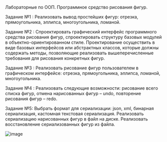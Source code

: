 Лабораторные по ООП. Программное средство рисования фигур.

Задание №1 : Реализовать вывод простейших фигур: отрезка, прямоугольника, эллипса, многоугольника, ломаной.

Задание №2 : Спроектировать графический интерфейс программного средства рисования фигур, спроектировать структуру базовых модулей в объектно-ориентированном стиле. Проектирование осуществить в виде базовых интерфейсов или абстрактных классов, которые должны содержать методы, позволяющие реализовать вышеперечисленные требования для рисования конкретных фигур.

Задание №3 : Реализовать рисование фигур пользователем в графическом интерфейсе: отрезка, прямоугольника, эллипса, ломаной, многоугольника.

Задание №4 : Реализовать следующие возможности: рисование всего списка фигур, отмена нарисованных фигур – undo, повторение рисования фигур – redo.

Задание №5: Выбрать формат для сериализации: json, xml, бинарная сериализация, кастомная текстовая сериализация.
Реализовать сериализацию нарисованных фигур в файл на диске.
Реализовать восстановление сериализованных фигур из файла.

![image](https://user-images.githubusercontent.com/79687733/161840405-d3e6a18d-3092-4bbd-a7df-612b4850b22f.png)

